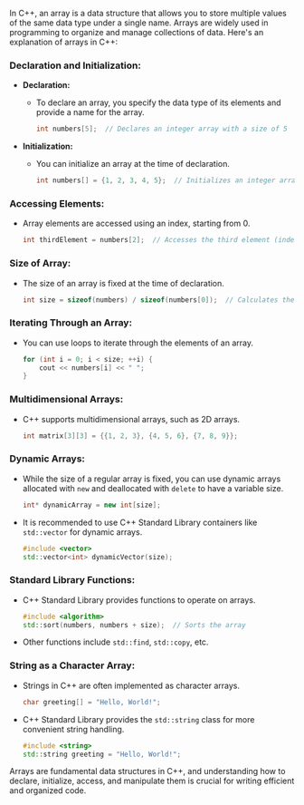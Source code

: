 In C++, an array is a data structure that allows you to store multiple values of the same data type under a single name. Arrays are widely used in programming to organize and manage collections of data. Here's an explanation of arrays in C++:

### Declaration and Initialization:

- **Declaration:**
  - To declare an array, you specify the data type of its elements and provide a name for the array.

    ```cpp
    int numbers[5];  // Declares an integer array with a size of 5
    ```

- **Initialization:**
  - You can initialize an array at the time of declaration.

    ```cpp
    int numbers[] = {1, 2, 3, 4, 5};  // Initializes an integer array with values
    ```

### Accessing Elements:

- Array elements are accessed using an index, starting from 0.

  ```cpp
  int thirdElement = numbers[2];  // Accesses the third element (index 2)
  ```

### Size of Array:

- The size of an array is fixed at the time of declaration.

  ```cpp
  int size = sizeof(numbers) / sizeof(numbers[0]);  // Calculates the size of the array
  ```

### Iterating Through an Array:

- You can use loops to iterate through the elements of an array.

  ```cpp
  for (int i = 0; i < size; ++i) {
      cout << numbers[i] << " ";
  }
  ```

### Multidimensional Arrays:

- C++ supports multidimensional arrays, such as 2D arrays.

  ```cpp
  int matrix[3][3] = {{1, 2, 3}, {4, 5, 6}, {7, 8, 9}};
  ```

### Dynamic Arrays:

- While the size of a regular array is fixed, you can use dynamic arrays allocated with `new` and deallocated with `delete` to have a variable size.

  ```cpp
  int* dynamicArray = new int[size];
  ```

- It is recommended to use C++ Standard Library containers like `std::vector` for dynamic arrays.

  ```cpp
  #include <vector>
  std::vector<int> dynamicVector(size);
  ```

### Standard Library Functions:

- C++ Standard Library provides functions to operate on arrays.

  ```cpp
  #include <algorithm>
  std::sort(numbers, numbers + size);  // Sorts the array
  ```

- Other functions include `std::find`, `std::copy`, etc.

### String as a Character Array:

- Strings in C++ are often implemented as character arrays.

  ```cpp
  char greeting[] = "Hello, World!";
  ```

- C++ Standard Library provides the `std::string` class for more convenient string handling.

  ```cpp
  #include <string>
  std::string greeting = "Hello, World!";
  ```

Arrays are fundamental data structures in C++, and understanding how to declare, initialize, access, and manipulate them is crucial for writing efficient and organized code.